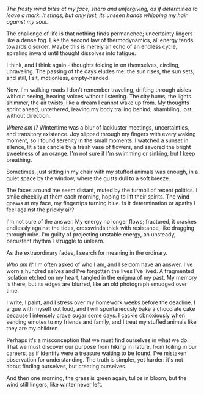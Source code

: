 *The frosty wind bites at my face, sharp and unforgiving, as if determined to leave a mark. It stings, but only just; its unseen hands whipping my hair against my soul.*

The challenge of life is that nothing finds permanence; uncertainty lingers like a dense fog. Like the second law of thermodynamics, all energy tends towards disorder. Maybe this is merely an echo of an endless cycle, spiraling inward until thought dissolves into fatigue.

I think, and I think again - thoughts folding in on themselves, circling, unraveling. The passing of the days eludes me: the sun rises, the sun sets, and still, I sit, motionless, empty-handed.

Now, I'm walking roads I don't remember traveling, drifting through aisles without seeing, hearing voices without listening. The city hums, the lights shimmer, the air twists, like a dream I cannot wake up from. My thoughts sprint ahead, untethered, leaving my body trailing behind, shambling, lost, without direction.

*Where am I?*
Wintertime was a blur of lackluster meetings, uncertainties, and transitory existence. Joy slipped through my fingers with every waking moment, so I found serenity in the small moments. I watched a sunset in silence, lit a tea candle by a fresh vase of flowers, and savored the bright sweetness of an orange. I'm not sure if I'm swimming or sinking, but I keep breathing.

Sometimes, just sitting in my chair with my stuffed animals was enough, in a quiet space by the window, where the gusts dull to a soft breeze.

The faces around me seem distant, muted by the turmoil of recent politics. I smile cheekily at them each morning, hoping to lift their spirits. The wind gnaws at my face, my fingertips turning blue. Is it determination or apathy I feel against the prickly air?

I'm not sure of the answer. My energy no longer flows; fractured, it crashes endlessly against the tides, crosswinds thick with resistance, like dragging through mire. I'm guilty of projecting unstable energy, an unsteady, persistent rhythm I struggle to unlearn.

As the extraordinary fades, I search for meaning in the ordinary.

*Who am I?*
I'm often asked of who I am, and I seldom have an answer. I've worn a hundred selves and I've forgotten the lives I've lived. A fragmented isolation etched on my heart, tangled in the enigma of my past. My memory is there, but its edges are blurred, like an old photograph smudged over time. 

I write, I paint, and I stress over my homework weeks before the deadline. I argue with myself out loud, and I will spontaneously bake a chocolate cake because I intensely crave sugar some days. I cackle obnoxiously when sending emotes to my friends and family, and I treat my stuffed animals like they are my children.

Perhaps it's a misconception that we must find ourselves in what we do. That we must discover our purpose from hiking in nature, from toiling in our careers, as if identity were a treasure waiting to be found. I've mistaken observation for understanding. The truth is simpler, yet harder: it's not about finding ourselves, but creating ourselves.

And then one morning, the grass is green again, tulips in bloom, but the wind still lingers, like winter never left.
